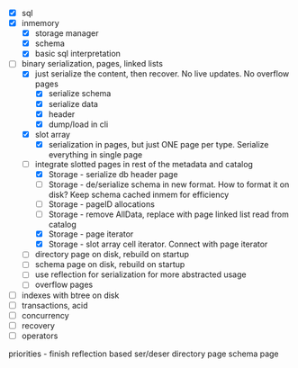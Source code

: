 * [x] sql
* [x] inmemory
    * [x] storage manager
    * [x] schema
    * [x] basic sql interpretation
* [ ] binary serialization, pages, linked lists
    * [x] just serialize the content, then recover. No live updates. No overflow pages
        * [x] serialize schema
        * [x] serialize data
        * [x] header
        * [x] dump/load in cli
    * [x] slot array
        * [x] serialization in pages, but just ONE page per type. Serialize everything in single page
    * [ ] integrate slotted pages in rest of the metadata and catalog
        * [x] Storage - serialize db header page
        * [ ] Storage - de/serialize schema in new format. How to format it on disk? Keep schema cached inmem for efficiency
        * [ ] Storage - pageID allocations
        * [ ] Storage - remove AllData, replace with page linked list read from catalog
        * [x] Storage - page iterator
        * [x] Storage - slot array cell iterator. Connect with page iterator
    * [ ] directory page on disk, rebuild on startup
    * [ ] schema page on disk, rebuild on startup
    * [ ] use reflection for serialization for more abstracted usage
    * [ ] overflow pages
* [ ] indexes with btree on disk
* [ ] transactions, acid
* [ ] concurrency
* [ ] recovery
* [ ] operators

priorities - finish reflection based ser/deser
directory page
schema page